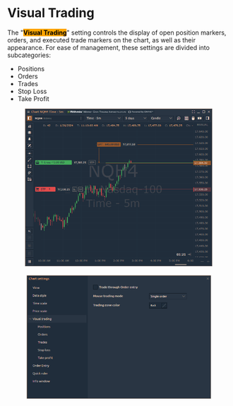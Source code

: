 # Visual Trading

The "<mark style="background-color:orange;">**Visual Trading**</mark>" setting controls the display of open position markers, orders, and executed trade markers on the chart, as well as their appearance. For ease of management, these settings are divided into subcategories:

* Positions
* Orders
* Trades
* Stop Loss
* Take Profit

<figure><img src="../../../.gitbook/assets/image (1) (1) (1).png" alt=""><figcaption></figcaption></figure>

<figure><img src="../../../.gitbook/assets/image (1) (1).png" alt=""><figcaption></figcaption></figure>

